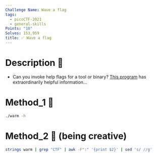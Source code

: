 ```yaml
---
Challenge Name: Wave a flag
tags:
  - picoCTF-2021
  - general-skills
Points: "10"
Solves: 153,959
title: ✅ Wave a flag
---
```

# Description 📄
- Can you invoke help flags for a tool or binary? [This program](https://mercury.picoctf.net/static/a00f554b16385d9970dae424f66ee1ab/warm) has extraordinarily helpful information...
# Method_1 🧪
```bash
./warm -h
```
# Method_2 🧪 (being creative)
```bash
strings warm | grep "CTF" | awk -F":" '{print $2}' | sed 's/ //g'
```
